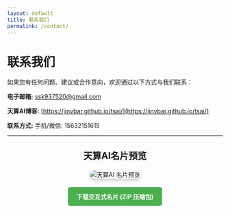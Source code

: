 ```yaml
---
layout: default
title: 联系我们
permalink: /contact/
---
```


# 联系我们

如果您有任何问题、建议或合作意向，欢迎通过以下方式与我们联系：

**电子邮箱:** ssk937520@gmail.com

**天算AI博客:** [https://jinvbar.github.io/tsai/](https://jinvbar.github.io/tsai/)

**联系方式:** 手机/微信: 15632151615

---

<div style="text-align: center; margin-top: 30px; margin-bottom: 10px;">
  <h2 style="margin-bottom: 20px;">天算AI名片预览</h2>
  <!-- 再次确认这个图片路径 '/tsai/assets/images/天算AI 名片圆角xxxxxxxxxxxxx.png' 是否正确 -->
  <img src="/tsai/assets/images/tian_suan_logo.jpg" alt="天算AI 名片预览" style="max-width: 320px; height: auto; border-radius: 15px; box-shadow: 0 4px 8px rgba(0,0,0,0.2);">
  <!-- (名片预览图) 文字已移除 -->
</div>

<div style="text-align: center; margin-top: 20px; margin-bottom: 40px;">
  <a href="/tsai/contact/天算AI数字名片.zip" download="天算AI数字名片.zip" style="display: inline-block; padding: 12px 20px; background-color: #4CAF50; color: white; text-decoration: none; border-radius: 5px; font-weight: bold; cursor: pointer;">
    下载交互式名片 (ZIP 压缩包)
  </a>
</div>
